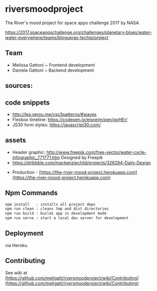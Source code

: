 # riversmoodproject

The River's mood project for space apps challenge 2017 by NASA.

https://2017.spaceappschallenge.org/challenges/planetary-blues/water-water-everywhere/teams/blogueras-techie/project

## Team
- Melissa Gattoni ~ Frontend development
- Daniela Gattoni ~ Backend development

## sources:

## code snippets
- http://lea.verou.me/css3patterns/#waves
- Flexbox timeline: https://codepen.io/eisneim/pen/goHEr/
- JS30 form styles: https://javascript30.com/

## assets
- Header graphic: http://www.freepik.com/free-vector/water-cycle-infographic_771771.htm Designed by Freepik
- https://dribbble.com/mackenziechild/projects/326294-Daily-Design


* Production - [https://the-river-mood-project.herokuapp.com](https://the-river-mood-project.herokuapp.com)

## Npm Commands

```bash
npm install   : installs all project deps
npm run clean : cleans tmp and dist directories
npm run build : builds app in development mode
npm run serve : start a local dev server for development
```

## Deployment

via Heroku.

## Contributing

See wiki at [https://github.com/meligatt/riversmoodproject/wiki/Contributing](https://github.com/meligatt/riversmoodproject/wiki/Contributing)
